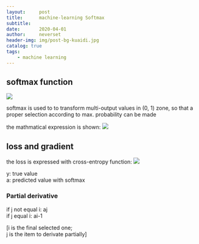 ```yaml
---
layout:     post
title:      machine-learning Softmax
subtitle:   
date:       2020-04-01
author:     neverset
header-img: img/post-bg-kuaidi.jpg
catalog: true
tags:
    - machine learning
---
```


## softmax function

![](https://raw.githubusercontent.com/neverset123/cloudimg/master/Img20200401191034.png)

softmax is used to to transform multi-output values in (0, 1) zone, so that a proper selection according to max. probability can be made

the mathmatical expression is shown:
![](https://raw.githubusercontent.com/neverset123/cloudimg/master/Img20200401191542.png)

## loss and gradient

the loss is expressed with cross-entropy function:
![](https://raw.githubusercontent.com/neverset123/cloudimg/master/Img20200401191805.png)

y: true value   
a: predicted value with softmax

### Partial derivative
if j not equal i: aj    
if j equal i: ai-1

[i is the final selected one;   
j is the item to derivate partially]
